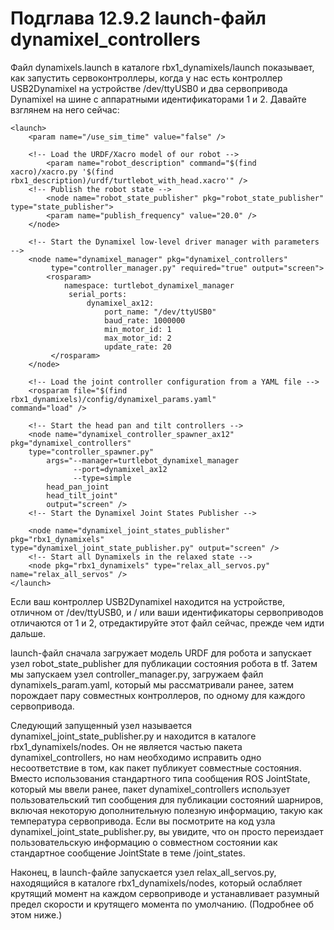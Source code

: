 # Подглава 12.9.2 launch-файл dynamixel\_controllers

Файл dynamixels.launch в каталоге rbx1\_dynamixels/launch показывает, как запустить сервоконтроллеры, когда у нас есть контроллер USB2Dynamixel на устройстве /dev/ttyUSB0 и два сервопривода Dynamixel на шине с аппаратными идентификаторами 1 и 2. Давайте взглянем на него сейчас:

```text
<launch>
    <param name="/use_sim_time" value="false" />
    
    <!-- Load the URDF/Xacro model of our robot -->
        <param name="robot_description" command="$(find xacro)/xacro.py '$(find 
rbx1_description)/urdf/turtlebot_with_head.xacro'" />
    <!-- Publish the robot state -->
        <node name="robot_state_publisher" pkg="robot_state_publisher" 
type="state_publisher">
        <param name="publish_frequency" value="20.0" />
    </node>
    
    <!-- Start the Dynamixel low-level driver manager with parameters -->
    <node name="dynamixel_manager" pkg="dynamixel_controllers" 
         type="controller_manager.py" required="true" output="screen">
        <rosparam>
            namespace: turtlebot_dynamixel_manager
             serial_ports:
                 dynamixel_ax12:
                     port_name: "/dev/ttyUSB0"
                     baud_rate: 1000000
                     min_motor_id: 1
                     max_motor_id: 2
                     update_rate: 20
         </rosparam>
    </node>
    
    <!-- Load the joint controller configuration from a YAML file -->
    <rosparam file="$(find rbx1_dynamixels)/config/dynamixel_params.yaml" 
command="load" />

    <!-- Start the head pan and tilt controllers -->
    <node name="dynamixel_controller_spawner_ax12" pkg="dynamixel_controllers" 
    type="controller_spawner.py" 
        args="--manager=turtlebot_dynamixel_manager  
              --port=dynamixel_ax12  
              --type=simple  
        head_pan_joint  
        head_tilt_joint" 
        output="screen" />
    <!-- Start the Dynamixel Joint States Publisher -->
    
    <node name="dynamixel_joint_states_publisher" pkg="rbx1_dynamixels" 
type="dynamixel_joint_state_publisher.py" output="screen" />
    <!-- Start all Dynamixels in the relaxed state -->
    <node pkg="rbx1_dynamixels" type="relax_all_servos.py" 
name="relax_all_servos" />
</launch>
```

Если ваш контроллер USB2Dynamixel находится на устройстве, отличном от /dev/ttyUSB0, и / или ваши идентификаторы сервоприводов отличаются от 1 и 2, отредактируйте этот файл сейчас, прежде чем идти дальше.

launch-файл сначала загружает модель URDF для робота и запускает узел robot\_state\_publisher для публикации состояния робота в tf. Затем мы запускаем узел controller\_manager.py, загружаем файл dynamixels\_param.yaml, который мы рассматривали ранее, затем порождает пару совместных контроллеров, по одному для каждого сервопривода.

Следующий запущенный узел называется dynamixel\_joint\_state\_publisher.py и находится в каталоге rbx1\_dynamixels/nodes. Он не является частью пакета dynamixel\_controllers, но нам необходимо исправить одно несоответствие в том, как пакет публикует совместные состояния. Вместо использования стандартного типа сообщения ROS JointState, который мы ввели ранее, пакет dynamixel\_controllers использует пользовательский тип сообщения для публикации состояний шарниров, включая некоторую дополнительную полезную информацию, такую как температура сервопривода. Если вы посмотрите на код узла dynamixel\_joint\_state\_publisher.py, вы увидите, что он просто переиздает пользовательскую информацию о совместном состоянии как стандартное сообщение JointState в теме /joint\_states.

Наконец, в launch-файлe запускается узел relax\_all\_servos.py, находящийся в каталоге rbx1\_dynamixels/nodes, который ослабляет крутящий момент на каждом сервоприводе и устанавливает разумный предел скорости и крутящего момента по умолчанию. \(Подробнее об этом ниже.\)

